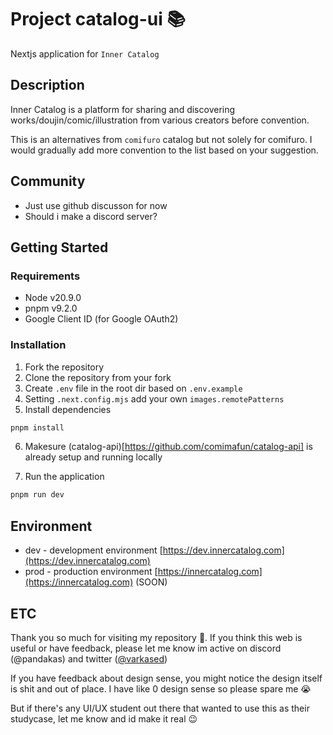 # Project catalog-ui 📚

Nextjs application for `Inner Catalog`

## Description

Inner Catalog is a platform for sharing and discovering works/doujin/comic/illustration from various creators before convention.

This is an alternatives from `comifuro` catalog but not solely for comifuro. I would gradually add more convention to the list based on your suggestion.

## Community

- Just use github discusson for now
- Should i make a discord server?

## Getting Started

### Requirements

- Node v20.9.0
- pnpm v9.2.0
- Google Client ID (for Google OAuth2)

### Installation

1. Fork the repository
2. Clone the repository from your fork
3. Create `.env` file in the root dir based on `.env.example`
4. Setting `.next.config.mjs` add your own `images.remotePatterns`
5. Install dependencies

```bash
pnpm install
```

6. Makesure (catalog-api)[https://github.com/comimafun/catalog-api] is already setup and running locally

7. Run the application

```bash
pnpm run dev
```

## Environment

- dev - development environment [https://dev.innercatalog.com](https://dev.innercatalog.com)
- prod - production environment [https://innercatalog.com](https://innercatalog.com) (SOON)

## ETC

Thank you so much for visiting my repository 🥹. If you think this web is useful or have feedback, please let me know im active on discord (@pandakas) and twitter ([@varkased](https://x.com/varkased))

If you have feedback about design sense, you might notice the design
itself is shit and out of place. I have like 0 design sense so please
spare me 😭

But if there's any UI/UX student out there that wanted to use this
as their studycase, let me know and id make it real 😉
